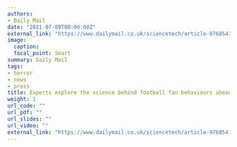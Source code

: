 ```yaml
---
authors:
- Daily Mail
date: "2021-07-09T00:00:00Z"
external_link: "https://www.dailymail.co.uk/sciencetech/article-9768541/Football-Experts-explore-science-fan-behaviours-ahead-Euro-2020-final.html"
image:
  caption:
  focal_point: Smart
summary: Daily Mail
tags:
- horror
- news
- press
title: Experts explore the science behind football fan behaviours ahead of the Euro 2020 final
weight: 1
url_code: ""
url_pdf: ""
url_slides: ""
url_video: ""
external_link: "https://www.dailymail.co.uk/sciencetech/article-9768541/Football-Experts-explore-science-fan-behaviours-ahead-Euro-2020-final.html"
---
```

